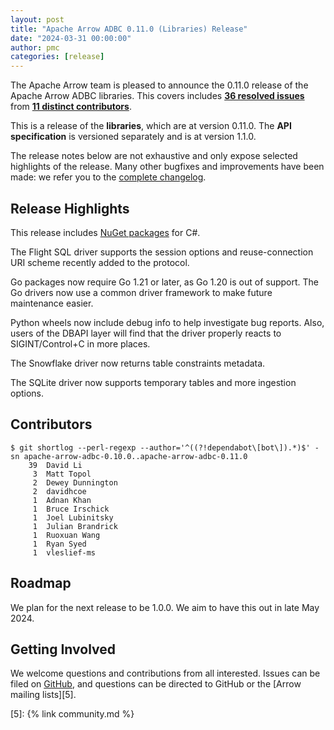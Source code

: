```yaml
---
layout: post
title: "Apache Arrow ADBC 0.11.0 (Libraries) Release"
date: "2024-03-31 00:00:00"
author: pmc
categories: [release]
---
```

<!--
{% comment %}
Licensed to the Apache Software Foundation (ASF) under one or more
contributor license agreements.  See the NOTICE file distributed with
this work for additional information regarding copyright ownership.
The ASF licenses this file to you under the Apache License, Version 2.0
(the "License"); you may not use this file except in compliance with
the License.  You may obtain a copy of the License at

http://www.apache.org/licenses/LICENSE-2.0

Unless required by applicable law or agreed to in writing, software
distributed under the License is distributed on an "AS IS" BASIS,
WITHOUT WARRANTIES OR CONDITIONS OF ANY KIND, either express or implied.
See the License for the specific language governing permissions and
limitations under the License.
{% endcomment %}
-->

The Apache Arrow team is pleased to announce the 0.11.0 release of
the Apache Arrow ADBC libraries. This covers includes [**36
resolved issues**][1] from [**11 distinct contributors**][2].

This is a release of the **libraries**, which are at version
0.11.0.  The **API specification** is versioned separately and is
at version 1.1.0.

The release notes below are not exhaustive and only expose selected
highlights of the release. Many other bugfixes and improvements have
been made: we refer you to the [complete changelog][3].

## Release Highlights

This release includes [NuGet packages][nuget] for C#.

The Flight SQL driver supports the session options and reuse-connection URI
scheme recently added to the protocol.

Go packages now require Go 1.21 or later, as Go 1.20 is out of support.  The
Go drivers now use a common driver framework to make future maintenance
easier.

Python wheels now include debug info to help investigate bug reports.  Also,
users of the DBAPI layer will find that the driver properly reacts to
SIGINT/Control+C in more places.

The Snowflake driver now returns table constraints metadata.

The SQLite driver now supports temporary tables and more ingestion options.

[nuget]: https://www.nuget.org/packages?q=apache.arrow.adbc

## Contributors

```
$ git shortlog --perl-regexp --author='^((?!dependabot\[bot\]).*)$' -sn apache-arrow-adbc-0.10.0..apache-arrow-adbc-0.11.0
    39	David Li
     3	Matt Topol
     2	Dewey Dunnington
     2	davidhcoe
     1	Adnan Khan
     1	Bruce Irschick
     1	Joel Lubinitsky
     1	Julian Brandrick
     1	Ruoxuan Wang
     1	Ryan Syed
     1	vleslief-ms
```

## Roadmap

We plan for the next release to be 1.0.0.  We aim to have this out in late May
2024.

## Getting Involved

We welcome questions and contributions from all interested.  Issues
can be filed on [GitHub][4], and questions can be directed to GitHub
or the [Arrow mailing lists][5].

[1]: https://github.com/apache/arrow-adbc/milestone/15
[2]: #contributors
[3]: https://github.com/apache/arrow-adbc/blob/apache-arrow-adbc-0.11.0/CHANGELOG.md
[4]: https://github.com/apache/arrow-adbc/issues
[5]: {% link community.md %}
